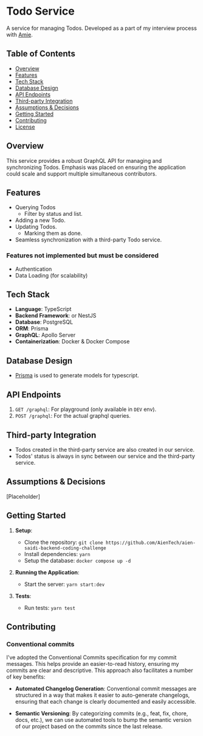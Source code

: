 # **Todo Service**

A service for managing Todos. Developed as a part of my interview process with [Amie](https://amie.so).

## **Table of Contents**

- [Overview](#overview)
- [Features](#features)
- [Tech Stack](#tech-stack)
- [Database Design](#database-design)
- [API Endpoints](#api-endpoints)
- [Third-party Integration](#third-party-integration)
- [Assumptions & Decisions](#assumptions--decisions)
- [Getting Started](#getting-started)
- [Contributing](#contributing)
- [License](#license)

## **Overview**

This service provides a robust GraphQL API for managing and synchronizing Todos. Emphasis was placed on ensuring the application could scale and support multiple simultaneous contributors.

## **Features**

- Querying Todos
  - Filter by status and list.
- Adding a new Todo.
- Updating Todos.
  - Marking them as done.
- Seamless synchronization with a third-party Todo service.

### **Features not implemented but must be considered**

- Authentication
- Data Loading (for scalability)

## **Tech Stack**

- **Language**: TypeScript
- **Backend Framework**: or NestJS
- **Database**: PostgreSQL
- **ORM**: Prisma
- **GraphQL**: Apollo Server
- **Containerization**: Docker & Docker Compose

## **Database Design**

- [Prisma](https://www.prisma.io/) is used to generate models for typescript.

## **API Endpoints**

1. `GET /graphql`: For playground (only available in `DEV` env).
2. `POST /graphql`: For the actual graphql queries.

## **Third-party Integration**

- Todos created in the third-party service are also created in our service.
- Todos' status is always in sync between our service and the third-party service.

## **Assumptions & Decisions**

[Placeholder]

## **Getting Started**

1. **Setup**:

   - Clone the repository: `git clone https://github.com/AienTech/aien-saidi-backend-coding-challenge`
   - Install dependencies: `yarn`
   - Setup the database: `docker compose up -d`

2. **Running the Application**:

   - Start the server: `yarn start:dev`

3. **Tests**:
   - Run tests: `yarn test`

## **Contributing**

### Conventional commits

I've adopted the Conventional Commits specification for my commit messages. This helps provide an easier-to-read history, ensuring my commits are clear and descriptive. This approach also facilitates a number of key benefits:

- **Automated Changelog Generation**: Conventional commit messages are structured in a way that makes it easier to auto-generate changelogs, ensuring that each change is clearly documented and easily accessible.

- **Semantic Versioning**: By categorizing commits (e.g., feat, fix, chore, docs, etc.), we can use automated tools to bump the semantic version of our project based on the commits since the last release.
